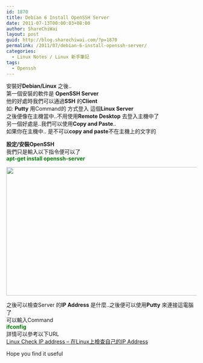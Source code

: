 ```yaml
---
id: 1870
title: Debian 6 Install OpenSSH Server
date: 2011-07-13T00:00:03+08:00
author: ShareChiWai
layout: post
guid: http://blog.sharechiwai.com/?p=1870
permalink: /2011/07/debian-6-install-openssh-server/
categories:
  - Linux Notes / Linux 新手筆記
tags:
  - Openssh
---
```

安裝好**Debian/Linux** 之後..  
第一個安裝的軟件是 **OpenSSH Server**  
他的好處時我們可以通過**SSH** 的**Client**  
如: **Putty** 用Command的 方式登入 這個**Linux Server**  
之後便像在主機當中..不用使用**Remote Desktop** 去登入主機中了  
另一個好處是..我們可以使用**Copy and Paste**..  
如果你在主機中.. 是不可以**copy and paste**不在主機上的文字的

**設定/安裝OpenSSH**  
我們只是輸入以下指令便可以了  
**<span style="color: #008000;">apt-get install openssh-server</span>**

<img src="https://i0.wp.com/api.photoshop.com/v1.0/accounts/aa9037104a014abbb11ad4bd58324b91/assets/8d7c0597f31847fa96bc7fd8de7a62d7/renditions/fullsize.jpg?resize=625%2C340" alt="" width="625" height="340" data-recalc-dims="1" /> 

之後可以檢查Server 的**IP Address** 是什麼..之後便可以使用**Putty** 來連接這電腦了  
可以輸入Command  
<span style="color: #008000;"><strong>ifconfig</strong></span>  
詳情可以參考以下URL  
 <a title="Linux Check IP address – 在Linux上檢查自己的IP Address" href="http://blog.sharechiwai.com/2011/07/linux-check-ip-address-%e5%9c%a8linux%e4%b8%8a%e6%aa%a2%e6%9f%a5%e8%87%aa%e5%b7%b1%e7%9a%84ip-address/" target="_blank">Linux Check IP address – 在Linux上檢查自己的IP Address</a>

Hope you find it useful